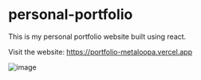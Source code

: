 # personal-portfolio

This is my personal portfolio website built using react.

Visit the website: https://portfolio-metaloopa.vercel.app

![image](https://user-images.githubusercontent.com/70171925/170053429-e124179c-3773-4456-abc0-47b8c9235988.png)
